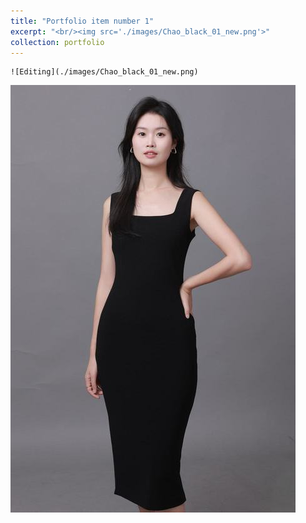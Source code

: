 ```yaml
---
title: "Portfolio item number 1"
excerpt: "<br/><img src='./images/Chao_black_01_new.png'>"
collection: portfolio
---
```


 	![Editing](./images/Chao_black_01_new.png)
  
  ![Editingggggg](./images/Chao_black_01_new_01.jpg)
